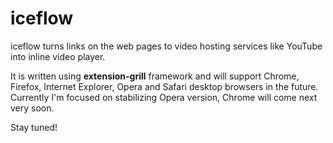 iceflow
=======

iceflow turns links on the web pages to video hosting services like YouTube into inline video player.

It is written using **extension-grill** framework and will support Chrome, Firefox, Internet Explorer, Opera and Safari desktop browsers in the future. Currently I'm focused on stabilizing Opera version, Chrome will come next very soon.

Stay tuned!